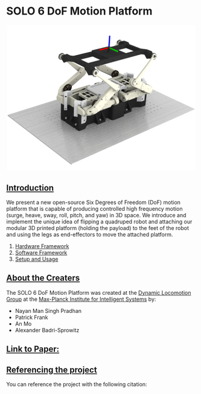 # SOLO 6 DoF Motion Platform

<!-- <img src="images/solo_render.png" width="500" /> -->

<!-- <p float="left">
  <img src="images/pybullet_simulation.png" width="250" />
  <img src="images/solo_robot.png" width="250" /> 
</p> -->

<p align="center">
  <img src="images/solo_render.png" width="500"/>
</p>

## <u>Introduction</u>
We present a new open-source Six Degrees of Freedom (DoF) motion platform that is capable of producing controlled high frequency motion (surge, heave, sway, roll, pitch, and yaw) in 3D space. We introduce and implement the unique idea of flipping a quadruped robot and attaching our modular 3D printed platform (holding the payload) to the feet of the robot and using the legs as end-effectors to move the attached platform.

1. [Hardware Framework](docs/hardware_framework.md)
2. [Software Framework](docs/software_framework.md)
3. [Setup and Usage](docs/setup_and_usage.md)

## <u>About the Creaters</u>
The SOLO 6 DoF Motion Platform was created at the [Dynamic Locomotion Group](https://dlg.is.mpg.de) at the [Max-Planck Institute for Intelligent Systems](https://is.mpg.de) by: 
- Nayan Man Singh Pradhan
- Patrick Frank
- An Mo
- Alexander Badri-Sprowitz

## <u>Link to Paper:</u>

## <u>Referencing the project</u>
You can reference the project with the following citation:
